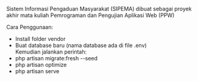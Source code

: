 Sistem Informasi Pengaduan Masyarakat (SIPEMA) dibuat sebagai proyek akhir mata kuliah Pemrograman dan Pengujian Aplikasi Web (PPW)

Cara Penggunaan:
- Install folder vendor
- Buat database baru (nama database ada di file .env)
<br> Kemudian jalankan perintah:
- php artisan migrate:fresh --seed
- php artisan optimize
- php artisan serve
